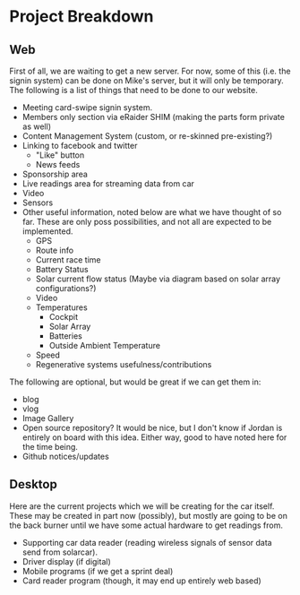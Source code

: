 Project Breakdown
===

Web
---

First of all, we are waiting to get a new server.  For now, some of this (i.e. the signin system) can be done on Mike's server, but it will only be temporary.  The following is a list of things that need to be done to our website.

 * Meeting card-swipe signin system.
 * Members only section via eRaider SHIM (making the parts form private as well)
 * Content Management System (custom, or re-skinned pre-existing?)
 * Linking to facebook and twitter
   * "Like" button
   * News feeds
 * Sponsorship area
 * Live readings area for streaming data from car
  * Video
  * Sensors
  * Other useful information, noted below are what we have thought of so far.  These are only poss possibilities, and not all are expected to be implemented.
    * GPS
    * Route info
    * Current race time
    * Battery Status
    * Solar current flow status (Maybe via diagram based on solar array configurations?)
    * Video
    * Temperatures
      * Cockpit
      * Solar Array
      * Batteries
      * Outside Ambient Temperature
    * Speed
    * Regenerative systems usefulness/contributions

The following are optional, but would be great if we can get them in:

 * blog
 * vlog
 * Image Gallery
 * Open source repository?  It would be nice, but I don't know if Jordan is entirely on board with this idea.  Either way, good to have noted here for the time being.
 * Github notices/updates

Desktop
-------

Here are the current projects which we will be creating for the car itself.  These may be created in part now (possibly), but mostly are going to be on the back burner until we have some actual hardware to get readings from.

 * Supporting car data reader (reading wireless signals of sensor data send from solarcar).
 * Driver display (if digital)
 * Mobile programs (if we get a sprint deal)
 * Card reader program (though, it may end up entirely web based)
